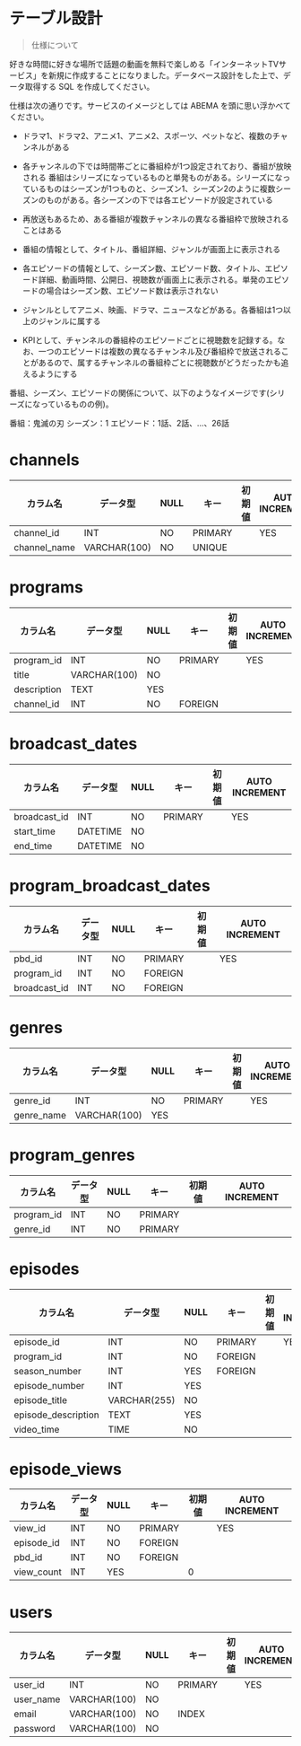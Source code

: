 # テーブル設計
> 仕様について

好きな時間に好きな場所で話題の動画を無料で楽しめる「インターネットTVサービス」を新規に作成することになりました。データベース設計をした上で、データ取得する SQL を作成してください。

仕様は次の通りです。サービスのイメージとしては ABEMA を頭に思い浮かべてください。

- ドラマ1、ドラマ2、アニメ1、アニメ2、スポーツ、ペットなど、複数のチャンネルがある

- 各チャンネルの下では時間帯ごとに番組枠が1つ設定されており、番組が放映される
番組はシリーズになっているものと単発ものがある。シリーズになっているものはシーズンが1つものと、シーズン1、シーズン2のように複数シーズンのものがある。各シーズンの下では各エピソードが設定されている

- 再放送もあるため、ある番組が複数チャンネルの異なる番組枠で放映されることはある

- 番組の情報として、タイトル、番組詳細、ジャンルが画面上に表示される

- 各エピソードの情報として、シーズン数、エピソード数、タイトル、エピソード詳細、動画時間、公開日、視聴数が画面上に表示される。単発のエピソードの場合はシーズン数、エピソード数は表示されない

- ジャンルとしてアニメ、映画、ドラマ、ニュースなどがある。各番組は1つ以上のジャンルに属する

- KPIとして、チャンネルの番組枠のエピソードごとに視聴数を記録する。なお、一つのエピソードは複数の異なるチャンネル及び番組枠で放送されることがあるので、属するチャンネルの番組枠ごとに視聴数がどうだったかも追えるようにする

番組、シーズン、エピソードの関係について、以下のようなイメージです(シリーズになっているものの例)。

番組：鬼滅の刃
シーズン：1
エピソード：1話、2話、...、26話


# channels
| カラム名      | データ型    | NULL | キー     | 初期値 | AUTO INCREMENT |
|--------------|------------|------|----------|--------|----------------|
| channel_id   | INT        | NO   | PRIMARY  |        | YES            |
| channel_name | VARCHAR(100)| NO  | UNIQUE   |        |                |

# programs
| カラム名      | データ型    | NULL | キー     | 初期値 | AUTO INCREMENT |
|--------------|------------|------|----------|--------|----------------|
| program_id   | INT        | NO   | PRIMARY  |        | YES            |
| title        | VARCHAR(100)| NO  |          |        |                |
| description  | TEXT       | YES  |          |        |                |
| channel_id   | INT        | NO   | FOREIGN  |        |                |

# broadcast_dates
| カラム名      | データ型    | NULL | キー     | 初期値 | AUTO INCREMENT |
|--------------|------------|------|----------|--------|----------------|
| broadcast_id | INT        | NO   | PRIMARY  |        | YES            |
| start_time   | DATETIME   | NO   |          |        |                |
| end_time     | DATETIME   | NO   |          |        |                |

# program_broadcast_dates
| カラム名      | データ型    | NULL | キー     | 初期値 | AUTO INCREMENT |
|--------------|------------|------|----------|--------|----------------|
| pbd_id       | INT        | NO   | PRIMARY  |        | YES            |
| program_id   | INT        | NO   | FOREIGN  |        |                |
| broadcast_id | INT        | NO   | FOREIGN  |        |                |

# genres
| カラム名      | データ型    | NULL | キー     | 初期値 | AUTO INCREMENT |
|--------------|------------|------|----------|--------|----------------|
| genre_id     | INT        | NO   | PRIMARY  |        | YES            |
| genre_name   | VARCHAR(100)| YES |          |        |                |

# program_genres
| カラム名      | データ型    | NULL | キー     | 初期値 | AUTO INCREMENT |
|--------------|------------|------|----------|--------|----------------|
| program_id   | INT        | NO   | PRIMARY  |        |                |
| genre_id     | INT        | NO   | PRIMARY  |        |                |


# episodes
| カラム名            | データ型      | NULL | キー     | 初期値 | AUTO INCREMENT |
|--------------------|--------------|------|----------|--------|----------------|
| episode_id         | INT          | NO   | PRIMARY  |        | YES            |
| program_id        | INT          | NO | FOREIGN  |        |                |
| season_number       | INT          | YES  | FOREIGN  |        |                |
| episode_number     | INT          | YES  |          |        |                |
| episode_title      | VARCHAR(255) | NO  |          |        |                |
| episode_description| TEXT         | YES  |          |        |                |
| video_time         | TIME         | NO  |          |        |                |

# episode_views
| カラム名      | データ型    | NULL | キー     | 初期値 | AUTO INCREMENT |
|--------------|------------|------|----------|--------|----------------|
| view_id      | INT        | NO   | PRIMARY  |        | YES            |
| episode_id   | INT        | NO   | FOREIGN  |        |                |
| pbd_id       | INT        | NO   | FOREIGN  |        |                |
| view_count   | INT        | YES  |          | 0      |                |

# users
| カラム名      | データ型    | NULL | キー     | 初期値 | AUTO INCREMENT |
|--------------|------------|------|----------|--------|----------------|
| user_id      | INT        | NO   | PRIMARY  |        | YES            |
| user_name    | VARCHAR(100)| NO  |          |        |                |
| email        | VARCHAR(100)| NO  | INDEX    |        |                |
| password     | VARCHAR(100)| NO  |          |        |                |
